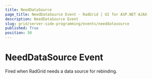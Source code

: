 ```yaml
---
title: NeedDataSource
page_title: NeedDataSource Event - RadGrid | UI for ASP.NET AJAX
description: NeedDataSource Event
slug: grid/server-side-programming/events/needdatasource
published: True
position: 50
---
```


# NeedDataSource Event

Fired when RadGrid needs a data source for rebinding.


